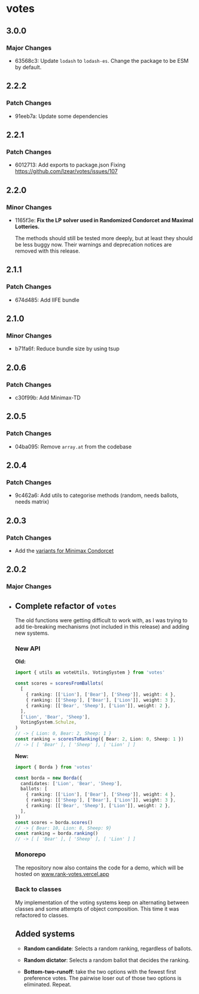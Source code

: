 # votes

## 3.0.0

### Major Changes

- 63568c3: Update `lodash` to `lodash-es`. Change the package to be ESM by
  default.

## 2.2.2

### Patch Changes

- 91eeb7a: Update some dependencies

## 2.2.1

### Patch Changes

- 6012713: Add exports to package.json Fixing
  https://github.com/lzear/votes/issues/107

## 2.2.0

### Minor Changes

- 1165f3e: **Fix the LP solver used in Randomized Condorcet and Maximal
  Lotteries.**

  The methods should still be tested more deeply, but at least they should be
  less buggy now. Their warnings and deprecation notices are removed with this
  release.

## 2.1.1

### Patch Changes

- 674d485: Add IIFE bundle

## 2.1.0

### Minor Changes

- b71fa6f: Reduce bundle size by using tsup

## 2.0.6

### Patch Changes

- c30f99b: Add Minimax-TD

## 2.0.5

### Patch Changes

- 04ba095: Remove `array.at` from the codebase

## 2.0.4

### Patch Changes

- 9c462a6: Add utils to categorise methods (random, needs ballots, needs matrix)

## 2.0.3

### Patch Changes

- Add the
  [variants for Minimax Condorcet](https://en.wikipedia.org/wiki/Minimax_Condorcet_method#Variants_of_the_pairwise_score)

## 2.0.2

### Major Changes

- ## Complete refactor of `votes`

  The old functions were getting difficult to work with, as I was trying to add
  tie-breaking mechanisms (not included in this release) and adding new systems.

  ### New API

  **Old:**

  ```typescript
  import { utils as voteUtils, VotingSystem } from 'votes'

  const scores = scoresFromBallots(
    [
      { ranking: [['Lion'], ['Bear'], ['Sheep']], weight: 4 },
      { ranking: [['Sheep'], ['Bear'], ['Lion']], weight: 3 },
      { ranking: [['Bear', 'Sheep'], ['Lion']], weight: 2 },
    ],
    ['Lion', 'Bear', 'Sheep'],
    VotingSystem.Schulze,
  )
  // -> { Lion: 0, Bear: 2, Sheep: 1 }
  const ranking = scoresToRanking({ Bear: 2, Lion: 0, Sheep: 1 })
  // -> [ [ 'Bear' ], [ 'Sheep' ], [ 'Lion' ] ]
  ```

  **New:**

  ```typescript
  import { Borda } from 'votes'

  const borda = new Borda({
    candidates: ['Lion', 'Bear', 'Sheep'],
    ballots: [
      { ranking: [['Lion'], ['Bear'], ['Sheep']], weight: 4 },
      { ranking: [['Sheep'], ['Bear'], ['Lion']], weight: 3 },
      { ranking: [['Bear', 'Sheep'], ['Lion']], weight: 2 },
    ],
  })
  const scores = borda.scores()
  // -> { Bear: 10, Lion: 8, Sheep: 9}
  const ranking = borda.ranking()
  // -> [ [ 'Bear' ], [ 'Sheep' ], [ 'Lion' ] ]
  ```

  ### Monorepo

  The repository now also contains the code for a demo, which will be hosted on
  www.rank-votes.vercel.app

  ### Back to classes

  My implementation of the voting systems keep on alternating between classes
  and some attempts of object composition. This time it was refactored to
  classes.

  ## Added systems

  - **Random candidate**: Selects a random ranking, regardless of ballots.

  - **Random dictator**: Selects a random ballot that decides the ranking.

  - **Bottom-two-runoff**: take the two options with the fewest first preference
    votes. The pairwise loser out of those two options is eliminated. Repeat.
